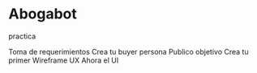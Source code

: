 # Abogabot
practica


Toma de requerimientos
Crea tu buyer persona
Publico objetivo
Crea tu primer Wireframe UX
Ahora el UI
